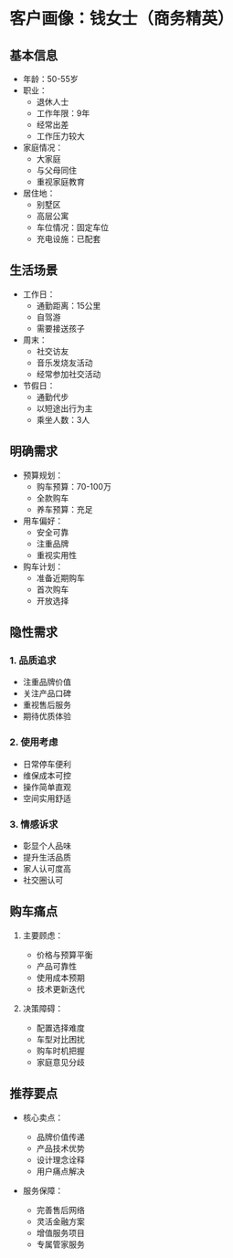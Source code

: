 # 客户画像：钱女士（商务精英）

## 基本信息
- 年龄：50-55岁
- 职业：
  - 退休人士
  - 工作年限：9年
  - 经常出差
  - 工作压力较大
- 家庭情况：
  - 大家庭
  - 与父母同住
  - 重视家庭教育
- 居住地：
  - 别墅区
  - 高层公寓
  - 车位情况：固定车位
  - 充电设施：已配套

## 生活场景
- 工作日：
  - 通勤距离：15公里
  - 自驾游
  - 需要接送孩子
- 周末：
  - 社交访友
  - 音乐发烧友活动
  - 经常参加社交活动
- 节假日：
  - 通勤代步
  - 以短途出行为主
  - 乘坐人数：3人

## 明确需求
- 预算规划：
  - 购车预算：70-100万
  - 全款购车
  - 养车预算：充足
- 用车偏好：
  - 安全可靠
  - 注重品牌
  - 重视实用性
- 购车计划：
  - 准备近期购车
  - 首次购车
  - 开放选择

## 隐性需求
### 1. 品质追求
- 注重品牌价值
- 关注产品口碑
- 重视售后服务
- 期待优质体验

### 2. 使用考虑
- 日常停车便利
- 维保成本可控
- 操作简单直观
- 空间实用舒适

### 3. 情感诉求
- 彰显个人品味
- 提升生活品质
- 家人认可度高
- 社交圈认可

## 购车痛点
1. 主要顾虑：
   - 价格与预算平衡
   - 产品可靠性
   - 使用成本预期
   - 技术更新迭代

2. 决策障碍：
   - 配置选择难度
   - 车型对比困扰
   - 购车时机把握
   - 家庭意见分歧

## 推荐要点
- 核心卖点：
  - 品牌价值传递
  - 产品技术优势
  - 设计理念诠释
  - 用户痛点解决

- 服务保障：
  - 完善售后网络
  - 灵活金融方案
  - 增值服务项目
  - 专属管家服务